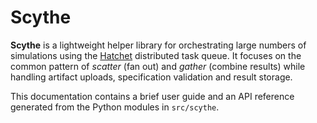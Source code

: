 # Scythe

**Scythe** is a lightweight helper library for orchestrating large numbers of simulations using the [Hatchet](https://hatchet.run) distributed task queue.  It focuses on the common pattern of *scatter* (fan out) and *gather* (combine results) while handling artifact uploads, specification validation and result storage.

This documentation contains a brief user guide and an API reference generated from the Python modules in `src/scythe`.
